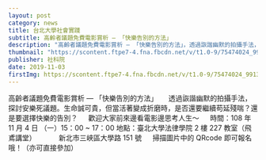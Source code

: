 ```yaml
---
layout: post
category: news
title: 台北大學社會實踐
subtitle: 高齡者議題免費電影賞析 — 「快樂告別的方法」
description: "高齡者議題免費電影賞析 — 「快樂告別的方法」，透過詼諧幽默的拍攝手法，探討安樂死議題。生命誠可貴，但當活著變成折磨時，是否還要繼續苟延殘喘？還是要選擇快樂的告別？歡迎大家前來邊看電影邊思考人生～"
thumbnail: "https://scontent.ftpe7-4.fna.fbcdn.net/v/t1.0-9/75474024_991336457883975_6642659173760761856_n.jpg?_nc_cat=105&_nc_oc=AQleXIU29XgbU0-acyJjurRfMj5IF43idVmjqbbM4z8mb9w3h7Ks_ihsL2t91VhGXjg&_nc_ht=scontent.ftpe7-4.fna&oh=8521462b0a6c2f2edb267a7cfd43917e&oe=5E48FE8A"
publisher: 社科院
date: 2019-11-03
firstImg: https://scontent.ftpe7-4.fna.fbcdn.net/v/t1.0-9/75474024_991336457883975_6642659173760761856_n.jpg?_nc_cat=105&_nc_oc=AQleXIU29XgbU0-acyJjurRfMj5IF43idVmjqbbM4z8mb9w3h7Ks_ihsL2t91VhGXjg&_nc_ht=scontent.ftpe7-4.fna&oh=8521462b0a6c2f2edb267a7cfd43917e&oe=5E48FE8A
---
```

高齡者議題免費電影賞析 — 「快樂告別的方法」
　
透過詼諧幽默的拍攝手法，探討安樂死議題。生命誠可貴，但當活著變成折磨時，是否還要繼續苟延殘喘？還是要選擇快樂的告別？
　
歡迎大家前來邊看電影邊思考人生～
　
時間：108 年 11 月 4 日 （一）15：00 ~ 17：00
地點：臺北大學法律學院 2 樓 227 教室（飛鳶講堂）
　　　新北市三峽區大學路 151 號
　
掃描圖片中的 QRcode 即可報名哦！（亦可直接參加）

